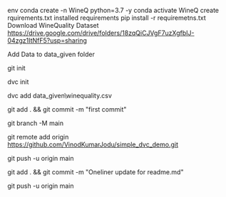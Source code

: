 env
    conda create -n WineQ python=3.7 -y
    conda activate WineQ
create rquirements.txt
installed requirements
    pip install -r requiremetns.txt
Download WineQuality Dataset
https://drive.google.com/drive/folders/18zqQiCJVgF7uzXgfbIJ-04zgz1ItNfF5?usp=sharing

Add Data to data_given folder

git init

dvc init

dvc add data_given\winequality.csv

git add . && git commit -m "first commit"

git branch -M main

git remote add origin https://github.com/VinodKumarJodu/simple_dvc_demo.git

git push -u origin main

git add . && git commit -m "Oneliner update for readme.md"

git push -u origin main
